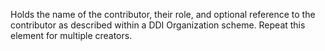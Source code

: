 Holds the name of the contributor, their role, and optional reference to the contributor as described within a DDI Organization scheme. Repeat this element for multiple creators.